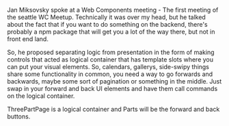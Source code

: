 Jan Miksovsky spoke at a Web Components meeting - The first meeting of the seattle WC Meetup.
Technically it was over my head, but he talked about the fact that if you want to do something on the backend, there's probably a npm package that will get you a lot of the way there, but not in front end land.  

So, he proposed separating logic from presentation in the form of making controls that acted as logical container that has template slots where you can put your visual elements.  So, calendars, gallerys, side-swipy things share some functionality in common, you need a way to go forwards and backwards, maybe some sort of pagination or something in the middle.  Just swap in your forward and back UI elements and have them call commands on the logical container.

ThreePartPage is a logical container and Parts will be the forward and back buttons.
